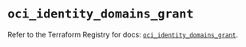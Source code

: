 # `oci_identity_domains_grant`

Refer to the Terraform Registry for docs: [`oci_identity_domains_grant`](https://registry.terraform.io/providers/oracle/oci/6.18.0/docs/resources/identity_domains_grant).
